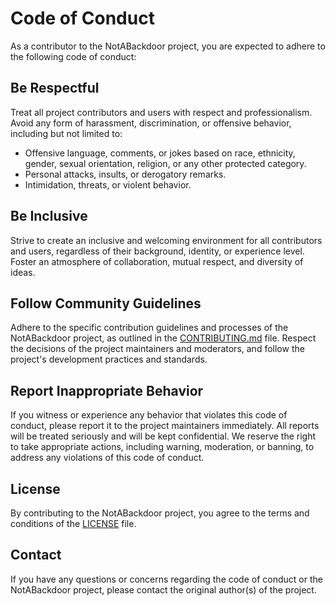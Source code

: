 # Code of Conduct

As a contributor to the NotABackdoor project, you are expected to adhere to the following code of conduct:

## Be Respectful

Treat all project contributors and users with respect and professionalism. Avoid any form of harassment, discrimination, or offensive behavior, including but not limited to:

- Offensive language, comments, or jokes based on race, ethnicity, gender, sexual orientation, religion, or any other protected category.
- Personal attacks, insults, or derogatory remarks.
- Intimidation, threats, or violent behavior.

## Be Inclusive

Strive to create an inclusive and welcoming environment for all contributors and users, regardless of their background, identity, or experience level. Foster an atmosphere of collaboration, mutual respect, and diversity of ideas.

## Follow Community Guidelines

Adhere to the specific contribution guidelines and processes of the NotABackdoor project, as outlined in the [CONTRIBUTING.md](https://github.com/LianJordaan/NotABackdoor/blob/master/CONTRIBUTING.md) file. Respect the decisions of the project maintainers and moderators, and follow the project's development practices and standards.

## Report Inappropriate Behavior

If you witness or experience any behavior that violates this code of conduct, please report it to the project maintainers immediately. All reports will be treated seriously and will be kept confidential. We reserve the right to take appropriate actions, including warning, moderation, or banning, to address any violations of this code of conduct.

## License

By contributing to the NotABackdoor project, you agree to the terms and conditions of the [LICENSE](https://github.com/LianJordaan/NotABackdoor/blob/master/LICENSE) file.

## Contact

If you have any questions or concerns regarding the code of conduct or the NotABackdoor project, please contact the original author(s) of the project.

